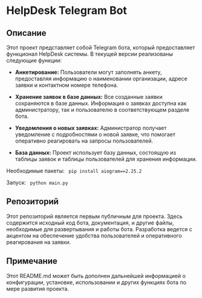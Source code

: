 # HelpDesk Telegram Bot

## Описание
Этот проект представляет собой Telegram бота, который предоставляет функционал HelpDesk системы. В текущей версии реализованы следующие функции:

- **Анкетирование:** Пользователи могут заполнять анкету, предоставляя информацию о наименовании организации, адресе заявки и контактном номере телефона.

- **Хранение заявок в базе данных:** Все созданные заявки сохраняются в базе данных. Информация о заявках доступна как администратору, так и пользователю в соответствующем разделе бота.

- **Уведомления о новых заявках:** Администратор получает уведомление с подробностями о новой заявке, что помогает оперативно реагировать на запросы пользователей.

- **База данных:** Проект использует базу данных, состоящую из таблицы заявок и таблицы пользователей для хранения информации.

Необходимые пакеты:
```  pip install aiogram==2.25.2 ```

Запуск:
```  python main.py ``` 

## Репозиторий
Этот репозиторий является первым публичным для проекта. Здесь содержится исходный код бота, документация, и другие файлы, необходимые для развертывания и работы бота. Разработка ведется с акцентом на обеспечение удобства пользователей и оперативного реагирования на заявки.

## Примечание
Этот README.md может быть дополнен дальнейшей информацией о конфигурации, установке, использовании и других функциях бота по мере развития проекта.


